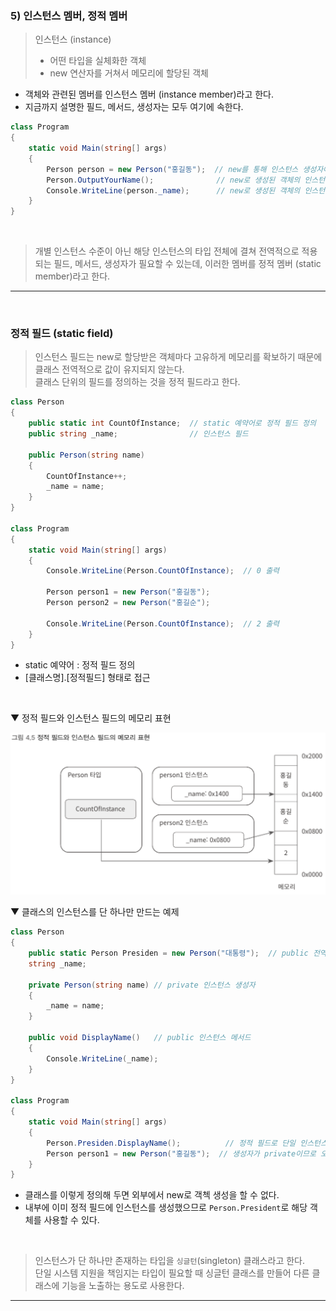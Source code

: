 ### 5) 인스턴스 멤버, 정적 멤버
> 인스턴스 (instance)
> - 어떤 타입을 실체화한 객체
> - new 연산자를 거쳐서 메모리에 할당된 객체
- 객체와 관련된 멤버를 인스턴스 멤버 (instance member)라고 한다.
- 지금까지 설명한 필드, 메서드, 생성자는 모두 여기에 속한다.

```csharp
class Program
{
    static void Main(string[] args)
    {
        Person person = new Person("홍길동");  // new를 통해 인스턴스 생성자에 접근
        Person.OutputYourName();              // new로 생성된 객체의 인스턴스 메서드를 호출
        Console.WriteLine(person._name);      // new로 생성된 객체의 인스턴스 필드에 접근
    }
}
```
<br>

> 개별 인스턴스 수준이 아닌 해당 인스턴스의 타입 전체에 결쳐 전역적으로 적용되는 필드, 메서드, 생성자가 필요할 수 있는데, 이러한 멤버를 정적 멤버 (static member)라고 한다.

****
<br>

### 정적 필드 (static field)
> 인스턴스 필드는 new로 할당받은 객체마다 고유하게 메모리를 확보하기 때문에 클래스 전역적으로 값이 유지되지 않는다.    
> 클래스 단위의 필드를 정의하는 것을 정적 필드라고 한다.

```csharp
class Person
{
    public static int CountOfInstance;  // static 예약어로 정적 필드 정의
    public string _name;                // 인스턴스 필드

    public Person(string name)
    {
        CountOfInstance++;
        _name = name;
    }
}

class Program
{
    static void Main(string[] args)
    {
        Console.WriteLine(Person.CountOfInstance);  // 0 출력

        Person person1 = new Person("홍길동");
        Person person2 = new Person("홍길순");

        Console.WriteLine(Person.CountOfInstance);  // 2 출력
    }
}
```
- static 예약어 : 정적 필드 정의
- [클래스명].[정적필드] 형태로 접근
<br>

▼ 정적 필드와 인스턴스 필드의 메모리 표현

<img src="./Images/4_5.png" width="600"/>
<br>

▼ 클래스의 인스턴스를 단 하나만 만드는 예제
```csharp
class Person
{
    public static Person Presiden = new Person("대통령");  // public 전역 필드
    string _name;

    private Person(string name) // private 인스턴스 생성자
    {
        _name = name;
    }

    public void DisplayName()   // public 인스턴스 메서드
    {
        Console.WriteLine(_name);
    }
}

class Program
{
    static void Main(string[] args)
    {
        Person.Presiden.DisplayName();          // 정적 필드로 단일 인스턴스 접근
        Person person1 = new Person("홍길동");  // 생성자가 private이므로 오류 발생
    }
}
```
- 클래스를 이렇게 정의해 두면 외부에서 new로 객첵 생성을 할 수 없다.
- 내부에 이미 정적 필드에 인스턴스를 생성했으므로 `Person.President`로 해당 객체를 사용할 수 있다. 
<br>

> 인스턴스가 단 하나만 존재하는 타입을 `싱글턴`(singleton) 클래스라고 한다.    
> 단일 시스템 지원을 책임지는 타입이 필요할 때 싱글턴 클래스를 만들어 다른 클래스에 기능을 노출하는 용도로 사용한다.

****
<br>
